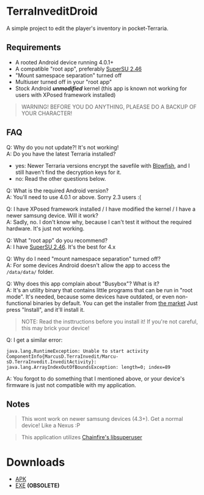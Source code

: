 # TerraInveditDroid

A simple project to edit the player's inventory in pocket-Terraria.

## Requirements

* A rooted Android device running 4.0.1+
* A compatible "root app", preferably [SuperSU 2.46](https://download.chainfire.eu/696/supersu/)
* "Mount samespace separation" turned off
* Multiuser turned off in your "root app"
* Stock Android ***unmodified*** kernel (this app is known not working for users with XPosed framework installed)

> WARNING! BEFORE YOU DO ANYTHING, PLAEASE DO A BACKUP OF YOUR CHARACTER!

## FAQ

Q: Why do you not update?! It's not working!  
A: Do you have the latest Terraria installed?  

* yes: Newer Terraria versions encrypt the savefile with [Blowfish](https://en.wikipedia.org/wiki/Blowfish_%28cipher%29), and I still haven't find the decryption keys for it.
* no:  Read the other questions below.

Q: What is the required Android version?  
A: You'll need to use 4.0.1 or above. Sorry 2.3 users :(

Q: I have XPosed framework installed / I have modified the kernel / I have a newer samsung device. Will it work?  
A: Sadly, no. I don't know why, because I can't test it without the required hardware. It's just not working.

Q: What "root app" do you recommend?  
A: I have [SuperSU 2.46](https://download.chainfire.eu/696/supersu/). It's the best for 4.x

Q: Why do I need "mount namespace separation" turned off?  
A: For some devices Android doesn't allow the app to access the `/data/data/` folder.

Q: Why does this app complain about "Busybox"? What is it?  
A: It's an utility binary that contains little programs that can be run in "root mode". It's needed, because some devices have outdated, or even non-functional binaries by default.
You can get the installer from [the market](market://stericson.busybox) Just press "Install", and it'll install it.
> NOTE: Read the insttructions before you install it! If you're not careful, this may brick your device!

Q: I get a similar error:  
```
java.lang.RuntimeException: Unable to start activity ComponentInfo{MarcusD.TerraInvedit/Marcu­sD.TerraInvedit.InveditActivity}:  
java.lang.ArrayIndexOutOfBoundsException­: length=0; index=89
```
A: You forgot to do something that I mentioned above, or your device's firmware is just not compatible with my application.

## Notes

> This wont work on newer samsung devices (4.3+). Get a normal device! Like a Nexus :P

> This application utilizes [Chainfire's libsuperuser](https://github.com/Chainfire/libsuperuser)


# Downloads
- [APK](https://github.com/MarcuzD/TerraInveditDroid/blob/master/bin/TerraInveditDroid.apk?raw=true)
- [EXE](https://github.com/MarcuzD/MarcusD.TerraInvedit) **(OBSOLETE)** 
